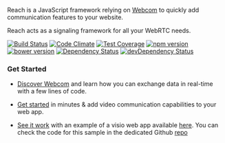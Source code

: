 Reach is a JavaScript framework relying on [Webcom](http://webcom.orange.com) to quickly add communication features to your website.
 
Reach acts as a signaling framework for all your WebRTC needs.

[![Build Status](https://img.shields.io/travis/webcom-components/reach/master.svg)](https://travis-ci.org/webcom-components/reach)
[![Code Climate](https://img.shields.io/codeclimate/github/webcom-components/reach.svg)](https://codeclimate.com/github/webcom-components/reach)
[![Test Coverage](https://img.shields.io/codeclimate/coverage/github/webcom-components/reach.svg)](https://codeclimate.com/github/webcom-components/reach/coverage)
[![npm version](https://img.shields.io/npm/v/webcom-reach.svg)](https://www.npmjs.com/package/webcom-reach)
[![bower version](https://img.shields.io/bower/v/webcom-reach.svg)](https://github.com/webcom-components/reach)
[![Dependency Status](https://img.shields.io/david/webcom-components/reach.svg)](https://david-dm.org/webcom-components/reach)
[![devDependency Status](https://img.shields.io/david/dev/webcom-components/reach.svg)](https://david-dm.org/webcom-components/reach#info=devDependencies)

### Get Started ###

* [Discover Webcom][Quickstart] and learn how you can exchange data in real-time with a few lines of code.

* [Get started][ReachSDKDoc] in minutes &amp; add video communication capabilities to your web app.

* [See it work][VisioSampleRepo] with an example of a visio web app available [here][VisioSampleApp]. You can check the code for this sample in the dedicated Github [repo][VisioSampleRepo]

[Quickstart]: https://webcom.orange.com/doc/tutorial-quickstart.html
[ReachSDKDoc]: https://webcom.orange.com/doc/tutorial-comsdk_WebRTC.html
[VisioSampleRepo]: https://github.com/webcom-components/visio-sample
[VisioSampleApp]: https://webcom-components.github.io/visio-sample
